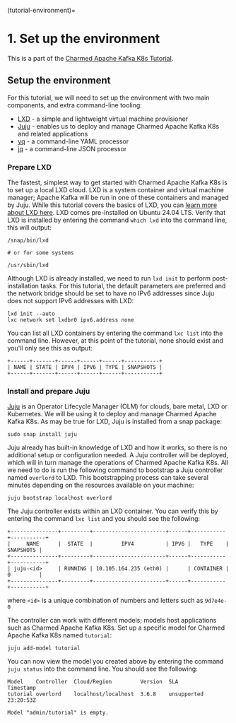 (tutorial-environment)=
# 1. Set up the environment

This is a part of the [Charmed Apache Kafka K8s Tutorial](index.md).

## Setup the environment

For this tutorial, we will need to set up the environment with two main components, and extra command-line tooling:

* [LXD](https://github.com/canonical/lxd) - a simple and lightweight virtual machine provisioner
* [Juju](https://github.com/juju/juju) - enables us to deploy and manage Charmed Apache Kafka K8s and related applications
* [yq](https://github.com/mikefarah/yq) - a command-line YAML processor
* [jq](https://github.com/jqlang/jq) - a command-line JSON processor

### Prepare LXD

The fastest, simplest way to get started with Charmed Apache Kafka K8s is to set up a local LXD cloud. LXD is a system container and virtual machine manager; Apache Kafka will be run in one of these containers and managed by Juju. While this tutorial covers the basics of LXD, you can [learn more about LXD here](https://documentation.ubuntu.com/lxd/stable-5.21/). LXD comes pre-installed on Ubuntu 24.04 LTS. Verify that LXD is installed by entering the command `which lxd` into the command line, this will output:

```shell
/snap/bin/lxd

# or for some systems

/usr/sbin/lxd
```

Although LXD is already installed, we need to run `lxd init` to perform post-installation tasks. For this tutorial, the default parameters are preferred and the network bridge should be set to have no IPv6 addresses since Juju does not support IPv6 addresses with LXD:

```shell
lxd init --auto
lxc network set lxdbr0 ipv6.address none
```

You can list all LXD containers by entering the command `lxc list` into the command line. However, at this point of the tutorial, none should exist and you'll only see this as output:

```
+------+-------+------+------+------+-----------+
| NAME | STATE | IPV4 | IPV6 | TYPE | SNAPSHOTS |
+------+-------+------+------+------+-----------+
```

### Install and prepare Juju

[Juju](https://juju.is/) is an Operator Lifecycle Manager (OLM) for clouds, bare metal, LXD or Kubernetes. We will be using it to deploy and manage Charmed Apache Kafka K8s. As may be true for LXD, Juju is installed from a snap package:

```shell
sudo snap install juju
```

Juju already has built-in knowledge of LXD and how it works, so there is no additional setup or configuration needed. A Juju controller will be deployed, which will in turn manage the operations of Charmed Apache Kafka K8s. All we need to do is run the following command to bootstrap a Juju controller named `overlord` to LXD. This bootstrapping process can take several minutes depending on the resources available on your machine:

```shell
juju bootstrap localhost overlord
```

The Juju controller exists within an LXD container. You can verify this by entering the command `lxc list` and you should see the following:

```
+---------------+---------+-----------------------+------+-----------+-----------+
|     NAME      |  STATE  |         IPV4          | IPV6 |   TYPE    | SNAPSHOTS |
+---------------+---------+-----------------------+------+-----------+-----------+
| juju-<id>     | RUNNING | 10.105.164.235 (eth0) |      | CONTAINER | 0         |
+---------------+---------+-----------------------+------+-----------+-----------+
```

where `<id>` is a unique combination of numbers and letters such as `9d7e4e-0`

The controller can work with different models; models host applications such as Charmed Apache Kafka K8s. Set up a specific model for Charmed Apache Kafka K8s named `tutorial`:

```shell
juju add-model tutorial
```

You can now view the model you created above by entering the command `juju status` into the command line. You should see the following:

```
Model    Controller  Cloud/Region         Version  SLA          Timestamp
tutorial overlord    localhost/localhost  3.6.8    unsupported  23:20:53Z

Model "admin/tutorial" is empty.
```

